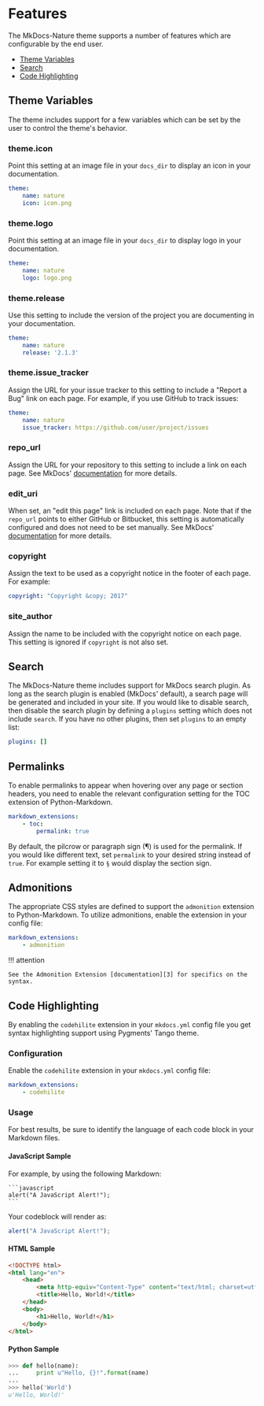 # Features

The MkDocs-Nature theme supports a number of features which are configurable by
the end user.

* [Theme Variables](#theme-variables)
* [Search](#search)
* [Code Highlighting](#code-highlighting)

## Theme Variables

The theme includes support for a few variables which can be set by the user to
control the theme's behavior.

### theme.icon

Point this setting at an image file in your `docs_dir` to display an icon in
your documentation.

```yaml
theme:
    name: nature
    icon: icon.png
```

### theme.logo

Point this setting at an image file in your `docs_dir` to display logo in
your documentation.

```yaml
theme:
    name: nature
    logo: logo.png
```

### theme.release

Use this setting to include the version of the project you are documenting in
your documentation.

```yaml
theme:
    name: nature
    release: '2.1.3'
```

### theme.issue_tracker

Assign the URL for your issue tracker to this setting to include a "Report a
Bug" link on each page. For example, if you use GitHub to track issues:

```yaml
theme:
    name: nature
    issue_tracker: https://github.com/user/project/issues
```

### repo_url

Assign the URL for your repository to this setting to include a link on each
page. See MkDocs' [documentation][1] for more details.

[1]: https://www.mkdocs.org/user-guide/configuration/#repo_url

### edit_uri

When set, an "edit this page" link is included on each page. Note that if the
`repo_url` points to either GitHub or Bitbucket, this setting is automatically
configured and does not need to be set manually. See MkDocs' [documentation][2]
for more details.

[2]: https://www.mkdocs.org/user-guide/configuration/#edit_uri

### copyright

Assign the text to be used as a copyright notice in the footer of each page. For
example:

```yaml
copyright: "Copyright &copy; 2017"
```

### site_author

Assign the name to be included with the copyright notice on each page. This
setting is ignored if `copyright` is not also set.

## Search

The MkDocs-Nature theme includes support for MkDocs search plugin. As long as
the search plugin is enabled (MkDocs' default), a search page will be generated
and included in your site. If you would like to disable search, then disable the
search plugin by defining a `plugins` setting which does not include `search`.
If you have no other plugins, then set `plugins` to an empty list:

```yaml
plugins: []
```

## Permalinks

To enable permalinks to appear when hovering over any page or section headers,
you need to enable the relevant configuration setting for the TOC extension of
Python-Markdown.

```yaml
markdown_extensions:
    - toc:
        permalink: true
```

By default, the pilcrow or paragraph sign (&para;) is used for the permalink. If
you would like different text, set `permalink` to your desired string instead of
`true`. For example setting it to `§` would display the section sign.

## Admonitions

The appropriate CSS styles are defined to support the `admonition` extension to
Python-Markdown. To utilize admonitions, enable the extension in your config
file:

```yaml
markdown_extensions:
    - admonition
```

!!! attention

    See the Admonition Extension [documentation][3] for specifics on the syntax.

[3]: https://python-markdown.github.io/extensions/admonition#syntax

## Code Highlighting

By enabling the `codehilite` extension in your `mkdocs.yml` config file you get
syntax highlighting support using Pygments' Tango theme.

### Configuration

Enable the `codehilite` extension in your `mkdocs.yml` config file:

```yaml
markdown_extensions:
    - codehilite
```

### Usage

For best results, be sure to identify the language of each code block in your
Markdown files.

#### JavaScript Sample

For example, by using the following Markdown:

````text
```javascript
alert("A JavaScript Alert!");
```
````

Your codeblock will render as:

```javascript
alert("A JavaScript Alert!");
```

#### HTML Sample

```html
<!DOCTYPE html>
<html lang="en">
    <head>
        <meta http-equiv="Content-Type" content="text/html; charset=utf-8" />
        <title>Hello, World!</title>
    </head>
    <body>
        <h1>Hello, World!</h1>
    </body>
</html>
```

#### Python Sample

```python
>>> def hello(name):
...     print u"Hello, {}!".format(name)
...
>>> hello('World')
u'Hello, World!'
```
